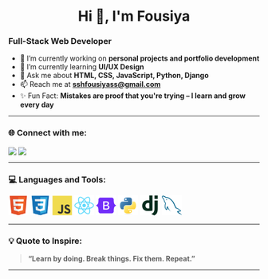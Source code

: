 <h1 align="center">Hi 👋, I'm Fousiya</h1>
<h3 align="left">Full-Stack Web Developer</h3>


- 🔭 I’m currently working on **personal projects and portfolio development**
- 🌱 I’m currently learning **UI/UX Design**
- 💬 Ask me about **HTML, CSS, JavaScript, Python, Django**
- 📫 Reach me at **sshfousiyass@gmail.com**
- ✨ Fun Fact: **Mistakes are proof that you're trying – I learn and grow every day**

---

### 🌐 Connect with me:
<p align="left">
  <a href="https://www.linkedin.com/in/fousi2604/" target="_blank"><img align="center" src="https://skillicons.dev/icons?i=linkedin" height="40" /></a>
  <a href="mailto:sshfousiyass@gmail.com" target="_blank"><img align="center" src="https://skillicons.dev/icons?i=gmail" height="40" /></a>
</p>

---

### 💻 Languages and Tools:

<p align="left">
  <img src="https://raw.githubusercontent.com/devicons/devicon/master/icons/html5/html5-original.svg" alt="HTML" width="40" height="40" />
  <img src="https://raw.githubusercontent.com/devicons/devicon/master/icons/css3/css3-original.svg" alt="CSS" width="40" height="40" />
  <img src="https://raw.githubusercontent.com/devicons/devicon/master/icons/javascript/javascript-original.svg" alt="JavaScript" width="40" height="40" />
  <img src="https://raw.githubusercontent.com/devicons/devicon/master/icons/react/react-original.svg" alt="React" width="40" height="40" />
  <img src="https://raw.githubusercontent.com/devicons/devicon/master/icons/bootstrap/bootstrap-plain.svg" alt="Bootstrap" width="40" height="40" />
  <img src="https://raw.githubusercontent.com/devicons/devicon/master/icons/python/python-original.svg" alt="Python" width="40" height="40" />
  <img src="https://raw.githubusercontent.com/devicons/devicon/master/icons/django/django-plain.svg" alt="Django" width="40" height="40" />
  <img src="https://raw.githubusercontent.com/devicons/devicon/master/icons/mysql/mysql-original.svg" alt="MySQL" width="40" height="40" />
</p>


---

### 💡 Quote to Inspire:
> **“Learn by doing. Break things. Fix them. Repeat.”**

---



